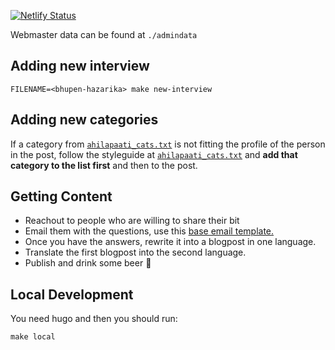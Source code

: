 [![Netlify Status](https://api.netlify.com/api/v1/badges/79b3f989-2581-45b6-b13b-3feb9f63c49d/deploy-status)](https://app.netlify.com/sites/ahilapati/deploys)

Webmaster data can be found at `./admindata`

## Adding new interview
```
FILENAME=<bhupen-hazarika> make new-interview
```

## Adding new categories
If a category from [`ahilapaati_cats.txt`](./admindata/ahilapaati_cats.txt) is not fitting the profile of the person in the post, follow the styleguide at [`ahilapaati_cats.txt`](./admindata/ahilapaati_cats.txt) and **add that category to the list first** and then to the post.

## Getting Content
- Reachout to people who are willing to share their bit
- Email them with the questions, use this [base email template.](https://docs.google.com/document/d/1mlcdgEgrHkv9KnIzu3zHcxetXizyWUY_Kxwb9GsKZOs/edit?usp=sharing)
- Once you have the answers, rewrite it into a blogpost in one language.
- Translate the first blogpost into the second language.
- Publish and drink some beer 🍻


## Local Development
You need hugo and then you should run:
```
make local
```
